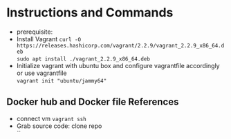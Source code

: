 # Instructions and Commands
- prerequisite:  
- Install Vagrant
`curl -O https://releases.hashicorp.com/vagrant/2.2.9/vagrant_2.2.9_x86_64.deb`  
`sudo apt install ./vagrant_2.2.9_x86_64.deb`
- Initialize vagrant with ubuntu box and configure vagrantfile accordingly or use vagrantfile  
`vagrant init "ubuntu/jammy64"`  

## Docker hub and Docker file References
- connect vm `vagrant ssh`
- Grab source code: clone repo  
``